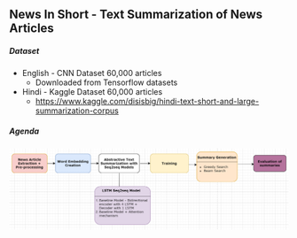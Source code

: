 ## News In Short - Text Summarization of News Articles

##### Dataset
- English - CNN Dataset 60,000 articles
  - Downloaded from Tensorflow datasets
- Hindi - Kaggle Dataset 60,000 articles
  - https://www.kaggle.com/disisbig/hindi-text-short-and-large-summarization-corpus
  
##### Agenda
<img src= "flowchart2.png">



